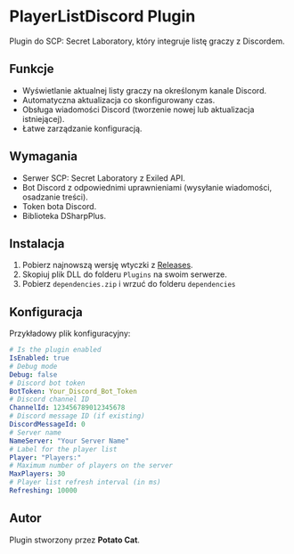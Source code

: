 # PlayerListDiscord Plugin  

Plugin do SCP: Secret Laboratory, który integruje listę graczy z Discordem.

## Funkcje  

- Wyświetlanie aktualnej listy graczy na określonym kanale Discord.  
- Automatyczna aktualizacja co skonfigurowany czas.  
- Obsługa wiadomości Discord (tworzenie nowej lub aktualizacja istniejącej).  
- Łatwe zarządzanie konfiguracją.  

## Wymagania  

- Serwer SCP: Secret Laboratory z Exiled API.  
- Bot Discord z odpowiednimi uprawnieniami (wysyłanie wiadomości, osadzanie treści).  
- Token bota Discord.  
- Biblioteka DSharpPlus.  

## Instalacja  

1. Pobierz najnowszą wersję wtyczki z [Releases](#).  
2. Skopiuj plik DLL do folderu `Plugins` na swoim serwerze.
3. Pobierz `dependencies.zip` i wrzuć do folderu `dependencies`

## Konfiguracja  

Przykładowy plik konfiguracyjny:  

```yaml
# Is the plugin enabled
IsEnabled: true
# Debug mode
Debug: false
# Discord bot token
BotToken: Your_Discord_Bot_Token
# Discord channel ID
ChannelId: 123456789012345678
# Discord message ID (if existing)
DiscordMessageId: 0
# Server name
NameServer: "Your Server Name"
# Label for the player list
Player: "Players:"
# Maximum number of players on the server
MaxPlayers: 30
# Player list refresh interval (in ms)
Refreshing: 10000
```  

## Autor  

Plugin stworzony przez **Potato Cat**.  

